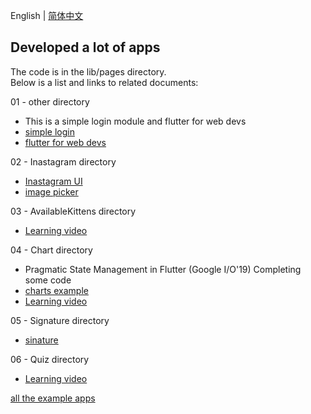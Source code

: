 English | [简体中文](./README.zh-CN.md)
## Developed a lot of apps

The code is in the lib/pages directory.  
Below is a list and links to related documents:  

01 - other directory
- This is a simple login module and flutter for web devs
- [simple login](https://github.com/iampawan/FlutterLoginPageBloc)
- [flutter for web devs](https://flutter.dev/docs/get-started/flutter-for/web-devs)

02 - Inastagram directory
- [Inastagram UI](https://github.com/iampawan/Flutter-Instagram-UI-Clone)
- [image picker](https://pub.dev/packages/image_picker)

03 - AvailableKittens directory
- [Learning video](https://www.youtube.com/watch?v=DL0Ix1lnC4w)

04 - Chart directory
- Pragmatic State Management in Flutter (Google I/O'19) Completing some code
- [charts example](https://google.github.io/charts/flutter/gallery.html)
- [Learning video](https://www.youtube.com/watch?v=d_m5csmrf7I)

05 - Signature directory
- [sinature](https://github.com/iampawan/fluttersignatureview)

06 - Quiz directory
- [Learning video](https://www.youtube.com/watch?v=jBBl1tYkUnE)

[all the example apps](https://github.com/iampawan/FlutterExampleApps)